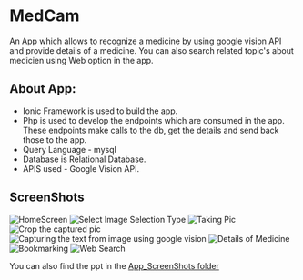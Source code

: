 # MedCam
An App which allows to recognize a medicine by using google vision API and provide details of a medicine. You can also search related topic's about medicien using Web option in the app.

## About App:

- Ionic Framework is used to build the app.
- Php is used to develop the endpoints which are consumed in the app. These endpoints make calls to the db, get the details and send back those to the app.
- Query Language - mysql
- Database is Relational Database.
- APIS used - Google Vision API.

## ScreenShots

![HomeScreen](./App_ScreenShots/homeScreen.png)
![Select Image Selection Type](./App_ScreenShots/selectImageSelectionType.png)
![Taking Pic](./App_ScreenShots/TakingPic.png)
![Crop the captured pic](./App_ScreenShots/Cropping.png)
![Capturing the text from image using google vision](./App_ScreenShots/OCR_Using_Google_Vision.png)
![Details of Medicine](./App_ScreenShots/DetailsOfMedicineFromDB.png)
![Bookmarking](./App_ScreenShots/Bookmarking.png)
![Web Search](./App_ScreenShots/WebSearch.png)

You can also find the ppt in the [App_ScreenShots folder](https://github.com/yashwanthkorla/MedCam/blob/master/App_ScreenShots/Medcam.pptx)
